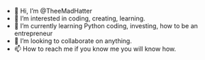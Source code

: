 - 👋 Hi, I’m @TheeMadHatter
- 👀 I’m interested in coding, creating, learning.
- 🌱 I’m currently learning Python coding, investing, how to be an entrepreneur 
- 💞️ I’m looking to collaborate on anything.
- 📫 How to reach me if you know me you will know how.

<!---
TheeMadHatter/TheeMadHatter is a ✨ special ✨ repository because its `README.md` (this file) appears on your GitHub profile.
You can click the Preview link to take a look at your changes.
--->
